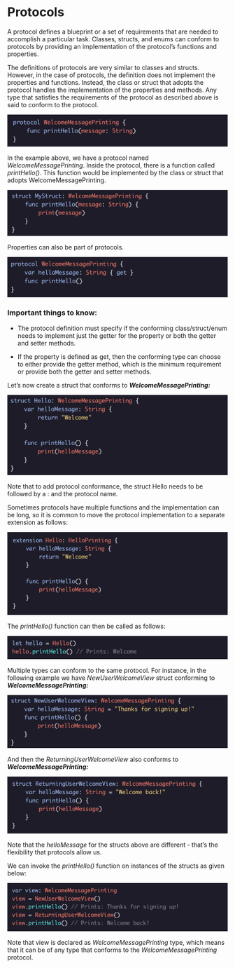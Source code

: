 # Protocols

A protocol defines a blueprint or a set of requirements that are needed to accomplish a particular task. Classes, structs, and enums can conform to protocols by providing an implementation of the protocol’s functions and properties.

The definitions of protocols are very similar to classes and structs. However, in the case of protocols, the definition does not implement the properties and functions. Instead, the class or struct that adopts the protocol handles the implementation of the properties and methods. Any type that satisfies the requirements of the protocol as described above is said to conform to the protocol.

![Alt text](../Images/Protocols_And_Generics/ProtocolExample1.png "protocol Example 1")

In the example above, we have a protocol named *WelcomeMessagePrinting*. Inside the protocol, there is a function called *printHello()*. This function would be implemented by the class or struct that adopts WelcomeMessagePrinting.

![Alt text](../Images/Protocols_And_Generics/ProtocolExample2.png "protocol Example 2")

Properties can also be part of protocols.

![Alt text](../Images/Protocols_And_Generics/ProtocolExample3.png "protocol Example 3")

### Important things to know:
  * The protocol definition must specify if the conforming class/struct/enum needs to implement just the getter for the property or both the getter and setter methods.
  
  * If the property is defined as get, then the conforming type can choose to either provide the getter method, which is the minimum requirement or provide both the getter and setter methods.

Let’s now create a struct that conforms to ***WelcomeMessagePrinting:***

![Alt text](../Images/Protocols_And_Generics/ProtocolExample4.png "protocol Example 4")

Note that to add protocol conformance, the struct Hello needs to be followed by a : and the protocol name.

Sometimes protocols have multiple functions and the implementation can be long, so it is common to move the protocol implementation to a separate extension as follows:

![Alt text](../Images/Protocols_And_Generics/ProtocolExample5.png "protocol Example 5")

The *printHello()* function can then be called as follows:

![Alt text](../Images/Protocols_And_Generics/ProtocolExample6.png "protocol Example 6")

Multiple types can conform to the same protocol. For instance, in the following example we have *NewUserWelcomeView* struct conforming to ***WelcomeMessagePrinting:***

![Alt text](../Images/Protocols_And_Generics/ProtocolExample7.png "protocol Example 7")

And then the *ReturningUserWelcomeView* also conforms to ***WelcomeMessagePrinting:***

![Alt text](../Images/Protocols_And_Generics/ProtocolExample8.png "protocol Example 8")

Note that the *helloMessage* for the structs above are different - that’s the flexibility that protocols allow us.

We can invoke the *printHello()* function on instances of the structs as given below:

![Alt text](../Images/Protocols_And_Generics/ProtocolExample9.png "protocol Example 9")

Note that view is declared as *WelcomeMessagePrinting* type, which means that it can be of any type that conforms to the *WelcomeMessagePrinting* protocol.